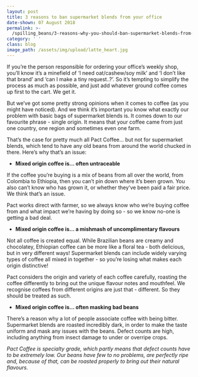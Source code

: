 ```yaml
---
layout: post
title: 3 reasons to ban supermarket blends from your office
date-shown: 07 August 2018
permalink: >-
  /spilling_beans/3-reasons-why-you-should-ban-supermarket-blends-from-your-office
category: ' '
class: blog
image_path: /assets/img/upload/latte_heart.jpg
---
```

If you’re the person responsible for ordering your office’s weekly shop, you’ll know it’s a minefield of ‘I need oat/cashew/soy milk’ and ‘I don’t like that brand’ and ‘can I make a tiny request..?’. So it’s tempting to simplify the process as much as possible, and just add whatever ground coffee comes up first to the cart. We get it.



But we’ve got some pretty strong opinions when it comes to coffee (as you might have noticed). And we think it’s important you know what exactly our problem with basic bags of supermarket blends is. It comes down to our favourite phrase - single origin. It means that your coffee came from just one country, one region and sometimes even one farm.



That’s the case for pretty much all Pact Coffee… but not for supermarket blends, which tend to have any old beans from around the world chucked in there. Here’s why that’s an issue:



* **Mixed origin coffee is… often untraceable**

If the coffee you’re buying is a mix of beans from all over the world, from Colombia to Ethiopia, then you can’t pin down where it’s been grown. You also can’t know who has grown it, or whether they’ve been paid a fair price. We think that’s an issue.



Pact works direct with farmer, so we always know who we’re buying coffee from and what impact we’re having by doing so - so we know no-one is getting a bad deal.



* **Mixed origin coffee is… a mishmash of uncomplimentary flavours**

Not all coffee is created equal. While Brazilian beans are creamy and chocolatey, Ethiopian coffee can be more like a floral tea - both delicious, but in very different ways! Supermarket blends can include widely varying types of coffee all mixed in together - so you’re losing what makes each origin distinctive!



Pact considers the origin and variety of each coffee carefully, roasting the coffee differently to bring out the unique flavour notes and mouthfeel. We recognise coffees from different origins are just that - different. So they should be treated as such.



* **Mixed origin coffee is… often masking bad beans**

There’s a reason why a lot of people associate coffee with being bitter. Supermarket blends are roasted incredibly dark, in order to make the taste uniform and mask any issues with the beans. Defect counts are high, including anything from insect damage to under or overripe crops.



_Pact Coffee is specialty grade, which partly means that defect counts have to be extremely low. Our beans have few to no problems, are perfectly ripe and, because of that, can be roasted properly to bring out their natural flavours._
